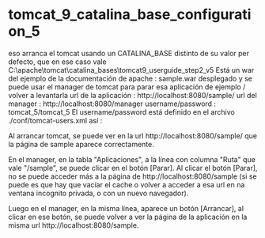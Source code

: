 # tomcat_9_catalina_base_configuration_5

eso arranca el tomcat usando un CATALINA_BASE distinto de su valor per defecto, que en ese caso vale C:\apache\tomcat\catalina_bases\tomcat9_userguide_step2_v5
Está un war del ejemplo de la documentación de apache : sample.war desplegado y se puede usar el manager de tomcat para parar esa aplicación de ejemplo / volver a levantarla
url de la aplicación : http://localhost:8080/sample/
url del manager : http://localhost:8080/manager
username/password : tomcat_5/tomcat_5
El username/password está definido en el archivo ./conf/tomcat-users.xml así :
	<role rolename="manager-gui"/>
	<user username="tomcat_5" password="tomcat_5" roles="manager-gui"/>

Al arrancar tomcat, se puede ver en la url http://localhost:8080/sample/ que la página de sample aparece correctamente.

En el manager, en la tabla "Aplicaciones", a la línea con columna "Ruta" que vale "/sample", se puede clicar en el botón [Parar].
Al clicar el botón [Parar], no se puede acceder más a la página de http://localhost:8080/sample (si se puede es que hay que vacíar el cache o volver a acceder a esa url en na ventana incognito privada, o con un nuevo navegador).

Luego en el manager, en la misma línea, aparece un botón [Arrancar], al clicar en ese botón, se puede volver a ver la página de la aplicación en la misma url http://localhost:8080/sample.


